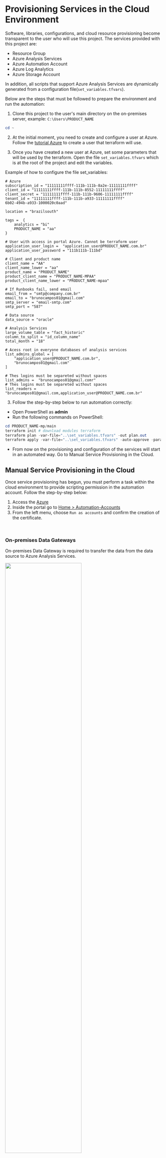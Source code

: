 # Provisioning Services in the Cloud Environment
Software, libraries, configurations, and cloud resource provisioning become transparent to the user who will use this project.
The services provided with this project are:
- Resource Group
- Azure Analysis Services
- Azure Automation Account
- Azure Log Analytics
- Azure Storage Account

In addition, all scripts that support Azure Analysis Services are dynamically generated from a configuration file(`set_variables.tfvars`).

Below are the steps that must be followed to prepare the environment and run the automation:

1. Clone this project to the user's main directory on the on-premises server, example: `C:\Users\PRODUCT_NAME`
```powershell
cd ~
```
2. At the initial moment, you need to create and configure a user at Azure. Follow the
 [tutorial Azure](https://docs.microsoft.com/pt-br/azure/virtual-machines/linux/terraform-install-configure?toc=https%3A%2F%2Fdocs.microsoft.com%2Fpt-br%2Fazure%2Fterraform%2Ftoc.json&bc=https%3A%2F%2Fdocs.microsoft.com%2Fpt-br%2Fazure%2Fbread%2Ftoc.json) to create a user that terraform will use.

3. Once you have created a new user at Azure, set some parameters that will be used by the terraform. Open the file `set_variables.tfvars` which is at the root of the project and edit the variables.

Example of how to configure the file set_variables:
```HCL
# Azure
subscription_id = "11111111ffff-111b-111b-8a2e-11111111ffff"
client_id = "11111111ffff-111b-111b-8552-11111111ffff"
client_secret = "11111111ffff-111b-111b-9606-11111111ffff"
tenant_id = "11111111ffff-111b-111b-a933-11111111ffff"
6b02-494b-a933-1000020c0aad"

location = "brazilsouth"

tags =  {
    analytics = "bi"
    PRODUCT_NAME = "aa"
}

# User with access in portal Azure. Cannot be terraform user
application_user_login =  "application_user@PRODUCT_NAME.com.br"
application_user_password = "111b111b-111bd"

# Client and product name
client_name = "AA"
client_name_lower = "aa"
product_name = "PRODUCT_NAME"
product_client_name = "PRODUCT_NAME-MPAA"
product_client_name_lower = "PRODUCT_NAME-mpaa"

# If Runbooks fail, send email
email_from = "smtp@company.com.br"
email_to = "brunocampos01@gmail.com"
smtp_server = "email-smtp.com"
smtp_port = "587"

# Data source
data_source = "oracle"

# Analysis Services
large_volume_table = "fact_historic"
column_to_split = "id_column_name"
total_month = "18"

# Acess root in everyone databases of analysis services
list_admins_global = [
    "application_user@PRODUCT_NAME.com.br",
    "brunocampos01@gmail.com"
]

# Thes logins must be separeted without spaces
list_admins =  "brunocampos01@gmail.comr"
# Thes logins must be separeted without spaces
list_readers = "brunocampos01@gmail.com,application_user@PRODUCT_NAME.com.br"
```

3. Follow the step-by-step below to run automation correctly:
 - Open PowerShell as **admin**
 - Run the following commands on PowerShell:
```powershell
cd PRODUCT_NAME-mp/main
terraform init # download modules terraform
terraform plan -var-file="..\set_variables.tfvars" -out plan.out
terraform apply -var-file="..\set_variables.tfvars" -auto-approve -parallelism=1
```
- From now on the provisioning and configuration of the services will start in an automated way. Go to Manual Service Provisioning in the Cloud.


## Manual Service Provisioning in the Cloud
Once service provisioning has begun, you must perform a task within the cloud environment to provide scripting permission in the automation account. Follow the step-by-step below:
1. Access the [Azure](https://portal.azure.com/)
2. Inside the portal go to [Home > Automation-Accounts](https://portal.azure.com/#blade/HubsExtension/BrowseResource/resourceType/Microsoft.Automation%2FAutomationAccounts)
3. From the left menu, choose `Run as accounts` and confirm the creation of the certificate.

<br/>

### On-premises Data Gateways
On-premises Data Gateway is required to transfer the data from the data source to Azure Analysis Services.

<img src="images/onpremises_cloud.png" align="center" height=auto width=70%/>

To set it up it must first be done on the machine running the local Gateway. Then, do the steps below:

1. Access the [Azure](https://portal.azure.com/)
2. Wait about 15 minutes and then go to [Home > On-premises Data Gateways](https://portal.azure.com/#blade/HubsExtension/BrowseResourceBlade/resourceType/Microsoft.Web%2FconnectionGateways)
3. Click on them  `+ Add`
- In the table below are configuration suggestions

| Parameters        | Values                                 |
|-------------------|----------------------------------------|
| Resource Name     | <product_name>-<client_name>-gw        |
| Location          | Brazil South                           |
| Installation Name | <product_name>-<client_name>-onpremisesgw |

**NOTES**:
- It is important to use the same account that was logged into the data gateway on the local server.
- The _Installation Name_ field is the name of the local gateway, configured on the local server. It should appear in the list when you click the down arrow.

### Link Data Gateway with Azure Analysis Services
1. Access the [Azure](https://portal.azure.com/)
2. Inside the portal go to [Home > Analysis Services](https://portal.azure.com/#blade/HubsExtension/BrowseResourceBlade/resourceType/Microsoft.AnalysisServices%2Fservers)
3. From the left menu, choose **On-premises Data Gateway**
4. Now select the gateway from the list and then click on **Connect Gateway**


### Data Processing for Azure Analysis Services
After all services are created at Azure, approximately 15 minutes, the automation account runs an update runbook of the Powershell modules and then runs the creation of the Azure Analysis Services database.

As of 40 minutes, the database is already created. To be able to process data you need to set the data source password via Visual Studio (SSDT). Follow the step-by-step below:
1. Check that Azure Analysis Services is on. To do so, access the [Azure](https://portal.azure.com/)

2. Inside the portal go to [Home > Analysis Services](https://portal.azure.com/#blade/HubsExtension/BrowseResourceBlade/resourceType/Microsoft.AnalysisServices%2Fservers)

<img src="images/analysis_services.png" align="center" height=auto width=80%/>

If it's paused, just click the **Start** and wait for the service to begin.

3. Copy the link as indicated in the image below.

<img src="images/analysis_services_link.png" align="center" height=auto width=80%/>

4. Open the SSDT and start a new projectto

5. Choose the option: **Analysis Services > Import Tabular**  and renamed the project name to the standard  <product_name>-<client_name>

<img src="images/analysis_services_import.PNG" align="center" height=auto width=80%/>

6. The endpoint of the database will then be requested. Then at this time paste the link copied from Azure and wait for the environment preparation.

7. In the right menu, open directory **Data Sources** and open the connection with 2 clicks. Enter the password of the source database and test the connection. If everything goes right, confirm and save the password..

8. To avoid having to bring the data into Visual Studio (SSDT), change the following project properties.
**Debug > TabularProject1 Properties > Deployment Options > Processing Option > Do Not Process**
In this same window, change the name of the **Server** field to Azure Analysis Services endpoint.
'
<img src="images/analysis_services_process.png" align="center" height=auto width=80%/>

9. Build and deploy by clicking the **Start** button

10. Finished. The Azure Analysis Services database can now process data from data sources.

#### Automated Processing
From 55 min, if the data source password has been set, all partitions except the large volume partition will be processed through the automation account. In the sequence, the automation account creates and processes the large volume table partitions, makes a backup, and turns off Azure Analysis Services.

---

## Author
- [Bruno Aurélio Rôzza de Moura Campos](https://www.linkedin.com/in/brunocampos01/) (brunocampos01@gmail.com) 

## Copyright
<a rel="license" href="http://creativecommons.org/licenses/by-sa/4.0/"><img alt="Creative Commons License" style="border-width:0" src="https://i.creativecommons.org/l/by-sa/4.0/88x31.png" /></a><br />This work by <span xmlns:cc="http://creativecommons.org/ns#" property="cc:attributionName">Bruno A. R. M. Campos</span> is licensed under a <a rel="license" href="http://creativecommons.org/licenses/by-sa/4.0/">Creative Commons Attribution-ShareAlike 4.0 International License</a>.

---

